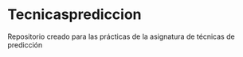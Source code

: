 # Tecnicasprediccion
Repositorio creado para las prácticas de la asignatura de técnicas de predicción
